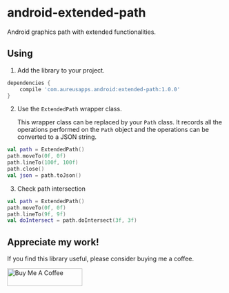 # android-extended-path

Android graphics path with extended functionalities.

## Using

1. Add the library to your project.

```groovy
dependencies {
    compile 'com.aureusapps.android:extended-path:1.0.0'
}
```

2. Use the `ExtendedPath` wrapper class.

   This wrapper class can be replaced by your `Path` class. It records all the operations performed
   on the `Path` object and the operations can be converted to a JSON string.

```kotlin
val path = ExtendedPath()
path.moveTo(0f, 0f)
path.lineTo(100f, 100f)
path.close()
val json = path.toJson()
```

3. Check path intersection

```kotlin
val path = ExtendedPath()
path.moveTo(0f, 0f)
path.lineTo(9f, 9f)
val doIntersect = path.doIntersect(3f, 3f)
```

## Appreciate my work!

If you find this library useful, please consider buying me a coffee.

<a href="https://www.buymeacoffee.com/udarawanasinghe" target="_blank"><img src="https://cdn.buymeacoffee.com/buttons/default-orange.png" alt="Buy Me A Coffee" height="41" width="174"></a>
